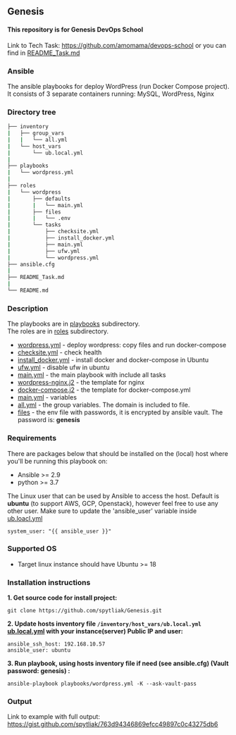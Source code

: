 ## Genesis  
#### This repository is for Genesis DevOps School  
Link to Tech Task: https://github.com/amomama/devops-school or you can find in [README_Task.md](README_Task.md) 

### Ansible
The ansible playbooks for deploy WordPress (run Docker Compose project). It consists of 3 separate containers running: MySQL, WordPress, Nginx

### Directory tree
```bash
├── inventory
|   ├── group_vars
|   |   └── all.yml
|   └── host_vars
|       └── ub.local.yml
|
├── playbooks
|   └── wordpress.yml
|
├── roles
|   └── wordpress
|       ├── defaults
|       |   └── main.yml
|       ├── files
|       |   └── .env
|       └── tasks
|           ├── checksite.yml
|           ├── install_docker.yml
|           ├── main.yml
|           ├── ufw.yml
|           └── wordpress.yml
├── ansible.cfg
|
├── README_Task.md
|
└── README.md
```
### Description
The playbooks are in [playbooks](/playbooks/) subdirectory.  
The roles are in [roles](/roles/) subdirectory.  

* [wordpress.yml](/roles/wordpress/tasks/wordpress.yml)           - deploy wordpress: copy files and run docker-compose  
* [checksite.yml](/roles/wordpress/tasks/checksite.yml)           - check health  
* [install_docker.yml](/roles/wordpress/tasks/install_docker.yml) - install docker and docker-compose in Ubuntu
* [ufw.yml](/roles/wordpress/tasks/ufw.yml)                       - disable ufw in ubuntu  
* [main.yml](/roles/wordpress/tasks/main.yml)                     - the main playbook with include all tasks  
* [wordpress-nginx.j2](/roles/wordpress/templates/wordpress-nginx.j2)  - the template for nginx  
* [docker-compose.j2](/roles/wordpress/templates/docker-compose.j2)   - the template for docker-compose.yml  
* [main.yml](/roles/wordpress/defaults/main.yml)                      - variables
* [all.yml](/inventory/group_vars/all.yml)                            - the group variables. The domain is included to file.
* [files](/roles/wordpress/files/.env)                                - the env file with passwords, it is encrypted by ansible vault. The password is: **genesis** 

### Requirements
There are packages below that should be installed on the (local) host where you'll be running this playbook on:
* Ansible >= 2.9  
* python >= 3.7  

The Linux user that can be used by Ansible to access the host. Default is **ubuntu** (to support AWS, GCP, Openstack), however feel free to use any other user. Make sure to update the 'ansible_user' variable inside [ub.loacl.yml](/inventory/host_vars/ub.local.yml)  
```
system_user: "{{ ansible_user }}"
```
### Supported OS
* Target linux instance should have Ubuntu >= 18

### Installation instructions  

**1. Get source code for install project:**  
```
git clone https://github.com/spytliak/Genesis.git
```
**2. Update hosts inventory file `/inventory/host_vars/ub.local.yml` [ub.local.yml](/inventory/host_vars/ub.local.yml) with your instance(server) Public IP and user:**  
```
ansible_ssh_host: 192.168.10.57
ansible_user: ubuntu
```
**3. Run playbook, using hosts inventory file if need (see ansible.cfg) (Vault password: genesis) :**
```
ansible-playbook playbooks/wordpress.yml -K --ask-vault-pass
```
### Output
Link to example with full output: https://gist.github.com/spytliak/763d94346869efcc49897c0c43275db6